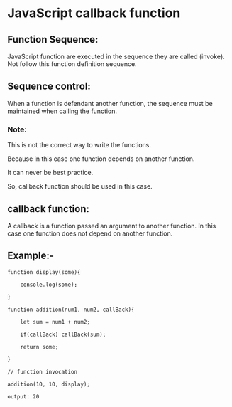 # JavaScript callback function

## Function Sequence:

JavaScript function are executed in the sequence they are called (invoke). Not follow this function definition sequence.    

## Sequence control: 

When a function is defendant another function, the sequence must be maintained when calling the function.

### Note:  

This is not the correct way to write the functions.

Because in this case one function depends on another function. 

It can never be best practice.

So, callback function should be used in this case.


## callback function:

A callback is a function passed an argument to another function. 
In this case one function does not depend on another function.

## Example:-

    function display(some){

        console.log(some);

    }

    function addition(num1, num2, callBack){

        let sum = num1 + num2;

        if(callBack) callBack(sum);

        return some;

    }

    // function invocation

    addition(10, 10, display);

    output: 20


